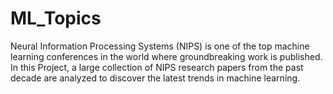 # ML_Topics
Neural Information Processing Systems (NIPS) is one of the top machine learning conferences in the world where groundbreaking work is published. In this Project, a large collection of NIPS research papers from the past decade are analyzed to discover the latest trends in machine learning.
